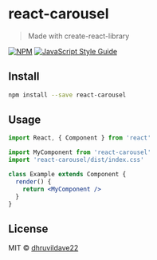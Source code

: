 # react-carousel

> Made with create-react-library

[![NPM](https://img.shields.io/npm/v/react-carousel.svg)](https://www.npmjs.com/package/react-carousel) [![JavaScript Style Guide](https://img.shields.io/badge/code_style-standard-brightgreen.svg)](https://standardjs.com)

## Install

```bash
npm install --save react-carousel
```

## Usage

```jsx
import React, { Component } from 'react'

import MyComponent from 'react-carousel'
import 'react-carousel/dist/index.css'

class Example extends Component {
  render() {
    return <MyComponent />
  }
}
```

## License

MIT © [dhruvildave22](https://github.com/dhruvildave22)
